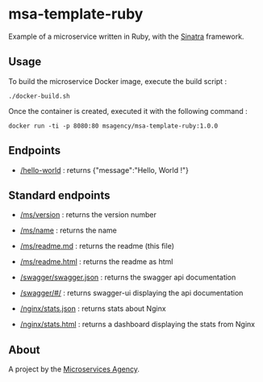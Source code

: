 
# msa-template-ruby

Example of a microservice written in Ruby, with the [Sinatra](http://www.sinatrarb.com/) framework.

## Usage

To build the microservice Docker image, execute the build script :

```
./docker-build.sh
```

Once the container is created, executed it with the following command :

```
docker run -ti -p 8080:80 msagency/msa-template-ruby:1.0.0
```

## Endpoints

- [/hello-world](/hello-world) : returns {"message":"Hello, World !"}

## Standard endpoints

- [/ms/version](/ms/version) : returns the version number

- [/ms/name](/ms/name) : returns the name

- [/ms/readme.md](/ms/readme.md) : returns the readme (this file)

- [/ms/readme.html](/ms/readme.html) : returns the readme as html

- [/swagger/swagger.json](/swagger/swagger.json) : returns the swagger api documentation

- [/swagger/#/](/swagger/#/) : returns swagger-ui displaying the api documentation

- [/nginx/stats.json](/nginx/stats.json) : returns stats about Nginx

- [/nginx/stats.html](/nginx/stats.html) : returns a dashboard displaying the stats from Nginx

## About

A project by the [Microservices Agency](https://microservices.agency).
